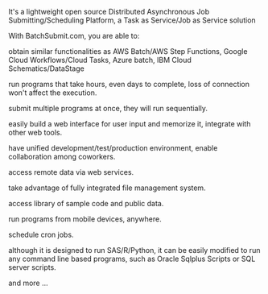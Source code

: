 It's a lightweight open source Distributed Asynchronous Job Submitting/Scheduling Platform, a Task as Service/Job as Service solution<p>

With BatchSubmit.com, you are able to:<p>

obtain similar functionalities as AWS Batch/AWS Step Functions, Google Cloud Workflows/Cloud Tasks, Azure batch, IBM Cloud Schematics/DataStage<p>
run programs that take hours, even days to complete, loss of connection won't affect the execution.<p>
submit multiple programs at once, they will run sequentially.<p>
easily build a web interface for user input and memorize it, integrate with other web tools.<p>
have unified development/test/production environment, enable collaboration among coworkers.<p>
access remote data via web services.<p>
take advantage of fully integrated file management system.<p>
access library of sample code and public data.<p>
run programs from mobile devices, anywhere.<p>
schedule cron jobs.<p>
although it is designed to run SAS/R/Python, it can be easily modified to run any command line based programs, such as Oracle Sqlplus Scripts or SQL server scripts.<p>
and more ...<p>
